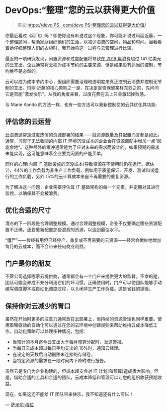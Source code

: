 # DevOps:“整理”您的云以获得更大价值

> 原文:[https://devo PS . com/devo PS-整理您的云以获得更大价值/](https://devops.com/devops-tidying-up-your-cloud-for-greater-value/)

你最近看过《网飞》吗？即使你没有听说过这个现象，你可能听说过玛丽近藤，一个整理顾问，帮助家庭组织他们的生活，以减少浪费的空间，物品和时间。当我看着她仔细整理人们的衣柜时，我开始将这一过程与云管理进行比较。

最近的一项研究发现，闲置资源和过度配置将导致[在 2019 年](https://devops.com/cloud-waste-to-hit-over-14-billion-in-2019/)浪费超过 141 亿美元的云支出。企业通常将云视为成本节约的主要来源，但是如果没有适当的控制，节约绝不是必然的。

云可以成为成本节约中心，但组织需要治理和透明度来真正控制云消费并控制无节制的支出。玛丽·近藤的核心原则之一是，在决定是否保留某样东西之前，先问问它是否能“激发快乐”。从我的角度来看，过度花费在云上只会激起挫败感。

与 Marie Kondo 的方法一样，也有一些方法可以重新控制您的云并优化其功能:

## **评估您的云运营**

云浪费通常是过度热情的资源部署的结果——就资源数量及其配置而言都是如此。通常，习惯于无法收回的内部 IT 环境沉没成本的企业会在资源调配中增加一点“回旋余地”。这种额外的缓冲通常是为了应对未来的需求而设计的，如果预期的需求未能实现，这可能意味着企业要为闲置的产能买单。

同样的心理(内部 IT 基础设施的沉没成本)导致资源在不使用时仍在运行。据估计，44%的工作负载为非生产工作负载，例如用于质量保证、开发、测试和试运行的工作负载，另外 15%的云计算成本来自不再需要的重复资源。

为了解决这一问题，企业需要评估其 IT 基础架构的每一个元素，并定期对其进行监控，以确保其不会被浪费。

## **优化合适的尺寸**

清点的下一阶段是合理调整规模。通过合理调整规模，企业不仅要确定哪些资源配置不正确，还要重新配置那些浪费的资源，以达到最佳水平。

“僵尸”——曾经有用但已经停产、重复或不再需要的云资源——经常会微妙地增加每月的云成本，而不会带来任何商业利益。

## **门户是你的朋友**

不管公司选择哪家云提供商，通常都会有一个门户来提供更大的监督。不幸的是，团队可能会养成不充分利用它们的坏习惯。正确使用时，门户可以使团队能够手动编写调度脚本或自动化调度过程，以关闭非生产工作负载。这是省钱的捷径。

## **保持你对云减少的胃口**

虽然在开始时更多的注意力通常放在云部署上，但持续的资源管理也同样重要。使用策略驱动的自动化可以通过在您的云环境中创建规则来帮助维持云成本降低工作。自动化策略可以处理多种情况，包括:

*   当预计的本月迄今云支出大于每月预算分配时，发送警报。
*   当每日云成本超过每日平均支出的 10%时，通知云经理。
*   在设定的天数后自动删除未连接的存储卷。
*   当特定资源的需求在一段时间内下降时进行报告。

虽然云是专门为企业构建的，但成本超支会对 IT 计划(和预算)造成很大影响。但是，借助合适的工具和合适的团队，云成本降低和管理可以让您的组织收获预期收益。

现在，如果这还不能给 IT 团队带来快乐，我不知道还有什么可以！

— [萨米尔·梅拉](https://devops.com/author/samir-mehra/)